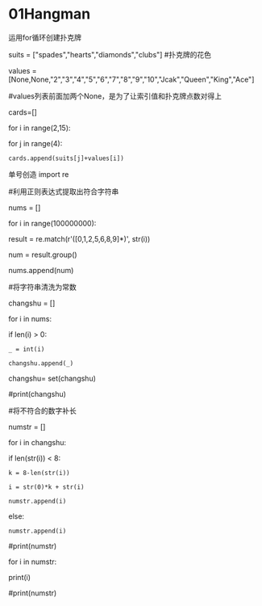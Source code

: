 # 01Hangman
运用for循环创建扑克牌

suits = ["spades","hearts","diamonds","clubs"]    #扑克牌的花色

values = [None,None,"2","3","4","5","6","7","8","9","10","Jcak","Queen","King","Ace"]

#values列表前面加两个None，是为了让索引值和扑克牌点数对得上

cards=[]

for i in range(2,15):

  for j in range(4):
    
    cards.append(suits[j]+values[i])

单号创造
import re

#利用正则表达式提取出符合字符串

nums = []

for i in range(100000000):
	
  result = re.match(r'([0,1,2,5,6,8,9]*)', str(i))
	
  num = result.group()
	
  nums.append(num)

#将字符串清洗为常数

changshu = []

for i in nums:
	
  if len(i) > 0:
		
    _ = int(i)
		
    changshu.append(_)

changshu= set(changshu)

#print(changshu)

#将不符合的数字补长

numstr = []

for i in changshu:
	
  if len(str(i)) < 8:
		
    k = 8-len(str(i))
		
    i = str(0)*k + str(i)
		
    numstr.append(i)
	
  else:
		
    numstr.append(i)

#print(numstr)	

for i in numstr:
	
  print(i)

#print(numstr)
